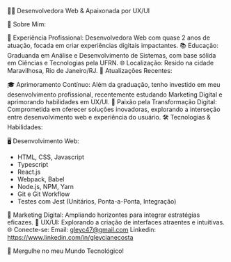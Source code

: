 
👩‍💻 Desenvolvedora Web & Apaixonada por UX/UI

🌟 Sobre Mim:

💼 Experiência Profissional: Desenvolvedora Web com quase 2 anos de atuação, focada em criar experiências digitais impactantes.
📚 Educação: Graduanda em Análise e Desenvolvimento de Sistemas, com base sólida em Ciências e Tecnologias pela UFRN.
🌐 Localização: Resido na cidade Maravilhosa, Rio de Janeiro/RJ.
🚀 Atualizações Recentes:

🎓 Aprimoramento Contínuo: Além da graduação, tenho investido em meu desenvolvimento profissional, recentemente estudando Marketing Digital e aprimorando habilidades em UX/UI.
🧠 Paixão pela Transformação Digital: Comprometida em oferecer soluções inovadoras, explorando a interseção entre desenvolvimento web e experiência do usuário.
🛠️ Tecnologias & Habilidades:

🖥️ Desenvolvimento Web:
- HTML, CSS, Javascript
- Typescript
- React.js
- Webpack, Babel
- Node.js, NPM, Yarn
- Git e Git Workflow
- Testes com Jest (Unitários, Ponta-a-Ponta, Integração)

🚀 Marketing Digital: Ampliando horizontes para integrar estratégias eficazes.
🎨 UX/UI: Explorando a criação de interfaces atraentes e intuitivas.
🌐 Conecte-se:
Email: gleyc47@gmail.com
Linkedin: https://www.linkedin.com/in/gleycianecosta

🌈 Mergulhe no meu Mundo Tecnológico!


          
